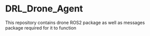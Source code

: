 # DRL_Drone_Agent
This repository contains drone ROS2 package as well as messages package required for it to function
